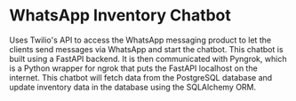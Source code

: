 # WhatsApp Inventory Chatbot
Uses Twilio's API to access the WhatsApp messaging product to let the clients send messages via WhatsApp and start the chatbot. This chatbot is built using a FastAPI backend. It is then communicated with Pyngrok, which is a Python wrapper for ngrok that puts the FastAPI localhost on the internet. This chatbot will fetch data from the PostgreSQL database and update inventory data in the database using the SQLAlchemy ORM.

